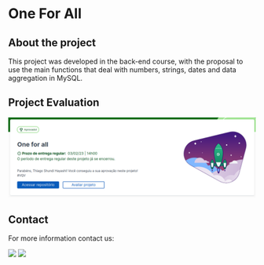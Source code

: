 <h1> One For All </h1>

<h2> About the project </h2>

<div> 

This project was developed in the back-end course, with the proposal to use the main functions that deal with numbers, strings, dates and data aggregation in MySQL.

</div> 

<h2> Project Evaluation </h2>

<img src="images/avaliacao.png"/>

<h2>Contact </h2>

<p> For more information contact us: </p>

<div>
<a href="https://www.linkedin.com/in/thiago-hayashi-037732109/" target="_blank"><img src="https://img.shields.io/badge/-LinkedIn-%230077B5?style=for-the-badge&logo=linkedin&logoColor=white" target="_blank"></a>

<a href = "shundi_hayashi@hotmail.com">
<img src="https://img.shields.io/badge/Microsoft_Outlook-0078D4?style=for-the-badge&logo=microsoft-outlook&logoColor=white" target="_blank">
</a>
</div>
